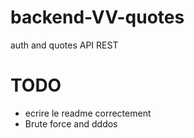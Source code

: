 # backend-VV-quotes

auth and quotes API REST

# TODO

- ecrire le readme correctement
- Brute force and dddos
